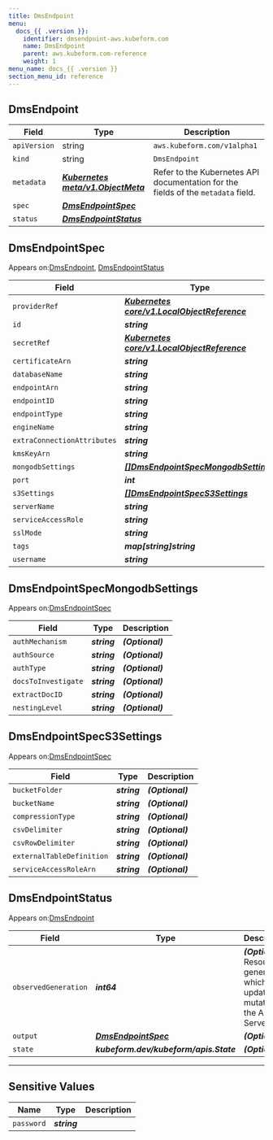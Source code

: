 ```yaml
---
title: DmsEndpoint
menu:
  docs_{{ .version }}:
    identifier: dmsendpoint-aws.kubeform.com
    name: DmsEndpoint
    parent: aws.kubeform.com-reference
    weight: 1
menu_name: docs_{{ .version }}
section_menu_id: reference
---
```


## DmsEndpoint
| Field | Type | Description |
| ------ | ----- | ----------- |
| `apiVersion` | string | `aws.kubeform.com/v1alpha1` |
|    `kind` | string | `DmsEndpoint` |
| `metadata` | ***[Kubernetes meta/v1.ObjectMeta](https://kubernetes.io/docs/reference/generated/kubernetes-api/v1.13/#objectmeta-v1-meta)***|Refer to the Kubernetes API documentation for the fields of the `metadata` field.|
| `spec` | ***[DmsEndpointSpec](#dmsendpointspec)***||
| `status` | ***[DmsEndpointStatus](#dmsendpointstatus)***||
## DmsEndpointSpec

Appears on:[DmsEndpoint](#dmsendpoint), [DmsEndpointStatus](#dmsendpointstatus)

| Field | Type | Description |
| ------ | ----- | ----------- |
| `providerRef` | ***[Kubernetes core/v1.LocalObjectReference](https://kubernetes.io/docs/reference/generated/kubernetes-api/v1.13/#localobjectreference-v1-core)***||
| `id` | ***string***||
| `secretRef` | ***[Kubernetes core/v1.LocalObjectReference](https://kubernetes.io/docs/reference/generated/kubernetes-api/v1.13/#localobjectreference-v1-core)***||
| `certificateArn` | ***string***| ***(Optional)*** |
| `databaseName` | ***string***| ***(Optional)*** |
| `endpointArn` | ***string***| ***(Optional)*** |
| `endpointID` | ***string***||
| `endpointType` | ***string***||
| `engineName` | ***string***||
| `extraConnectionAttributes` | ***string***| ***(Optional)*** |
| `kmsKeyArn` | ***string***| ***(Optional)*** |
| `mongodbSettings` | ***[[]DmsEndpointSpecMongodbSettings](#dmsendpointspecmongodbsettings)***| ***(Optional)*** |
| `port` | ***int***| ***(Optional)*** |
| `s3Settings` | ***[[]DmsEndpointSpecS3Settings](#dmsendpointspecs3settings)***| ***(Optional)*** |
| `serverName` | ***string***| ***(Optional)*** |
| `serviceAccessRole` | ***string***| ***(Optional)*** |
| `sslMode` | ***string***| ***(Optional)*** |
| `tags` | ***map[string]string***| ***(Optional)*** |
| `username` | ***string***| ***(Optional)*** |
## DmsEndpointSpecMongodbSettings

Appears on:[DmsEndpointSpec](#dmsendpointspec)

| Field | Type | Description |
| ------ | ----- | ----------- |
| `authMechanism` | ***string***| ***(Optional)*** |
| `authSource` | ***string***| ***(Optional)*** |
| `authType` | ***string***| ***(Optional)*** |
| `docsToInvestigate` | ***string***| ***(Optional)*** |
| `extractDocID` | ***string***| ***(Optional)*** |
| `nestingLevel` | ***string***| ***(Optional)*** |
## DmsEndpointSpecS3Settings

Appears on:[DmsEndpointSpec](#dmsendpointspec)

| Field | Type | Description |
| ------ | ----- | ----------- |
| `bucketFolder` | ***string***| ***(Optional)*** |
| `bucketName` | ***string***| ***(Optional)*** |
| `compressionType` | ***string***| ***(Optional)*** |
| `csvDelimiter` | ***string***| ***(Optional)*** |
| `csvRowDelimiter` | ***string***| ***(Optional)*** |
| `externalTableDefinition` | ***string***| ***(Optional)*** |
| `serviceAccessRoleArn` | ***string***| ***(Optional)*** |
## DmsEndpointStatus

Appears on:[DmsEndpoint](#dmsendpoint)

| Field | Type | Description |
| ------ | ----- | ----------- |
| `observedGeneration` | ***int64***| ***(Optional)*** Resource generation, which is updated on mutation by the API Server.|
| `output` | ***[DmsEndpointSpec](#dmsendpointspec)***| ***(Optional)*** |
| `state` | ***kubeform.dev/kubeform/apis.State***| ***(Optional)*** |
---
## Sensitive Values
| Name | Type | Description |
|------|------|-------------|
| `password` | ***string*** ||
